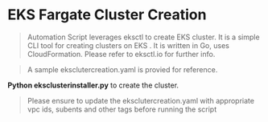 # EKS Fargate Cluster Creation

> Automation Script leverages eksctl to create EKS cluster. It is a simple CLI tool for creating clusters on EKS . It is written in Go, uses CloudFormation. Please refer to eksctl.io for further info.

> A sample eksclutercreation.yaml is provied for reference.

 **Python eksclusterinstaller.py** to create the cluster. 
 
> Please ensure to update  the eksclutercreation.yaml with appropriate vpc ids, subents and other tags before running the script
